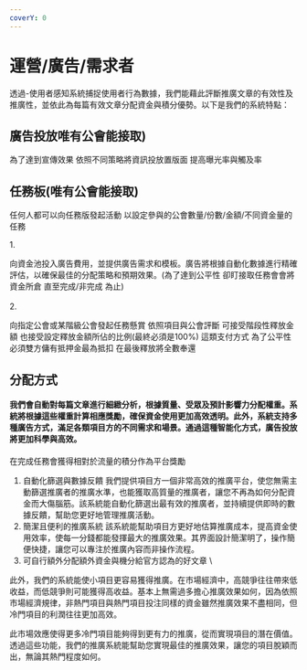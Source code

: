 ```yaml
---
coverY: 0
---
```


# 運營/廣告/需求者

透過-使用者感知系統捕捉使用者行為數據，我們能藉此評斷推廣文章的有效性及推廣性，並依此為每篇有效文章分配資金與積分優勢。以下是我們的系統特點：

## 廣告投放唯有公會能接取)

為了達到宣傳效果 依照不同策略將資訊投放置版面 提高曝光率與觸及率

## 任務板(唯有公會能接取)

任何人都可以向任務版發起活動 以設定參與的公會數量/份數/金額/不同資金量的任務

1\.&#x20;

向資金池投入廣告費用，並提供廣告需求和模板。廣告將根據自動化數據進行精確評估，以確保最佳的分配策略和預期效果。(為了達到公平性 卻盯接取任務會會將資金所倉 直至完成/非完成 為止)\
\
2\.

向指定公會或某階級公會發起任務懸賞 依照項目與公會評斷 可接受階段性釋放金額  也接受設定釋放金額所佔的比例(最終必須是100%) 這類支付方式 為了公平性 必須雙方傭有抵押金最為抵扣 在最後釋放將全數奉還

## 分配方式

#### 我們會自動對每篇文章進行細緻分析，根據質量、受眾及預計影響力分配權重。系統將根據這些權重計算相應獎勵，確保資金使用更加高效透明。此外，系統支持多種廣告方式，滿足各類項目方的不同需求和場景。通過這種智能化方式，廣告投放將更加科學與高效。

在完成任務會獲得相對於流量的積分作為平台獎勵

1. 自動化篩選與數據反饋 我們提供項目方一個非常高效的推廣平台，使您無需主動篩選推廣者的推廣水準，也能獲取高質量的推廣者，讓您不再為如何分配資金而大傷腦筋。該系統能自動化篩選出最有效的推廣者，並持續提供即時的數據反饋，幫助您更好地管理推廣活動。
2. 簡潔且便利的推廣系統 該系統能幫助項目方更好地估算推廣成本，提高資金使用效率，使每一分錢都能發揮最大的推廣效果。其界面設計簡潔明了，操作簡便快捷，讓您可以專注於推廣內容而非操作流程。
3. 可自行額外分配額外資金與機分給官方認為的好文章 \


此外，我們的系統能使小項目更容易獲得推廣。在市場經濟中，高競爭往往帶來低收益，而低競爭則可能獲得高收益。基本上無需過多擔心推廣效果如何，因為依照市場經濟規律，非熱門項目與熱門項目投注同樣的資金雖然推廣效果不盡相同，但冷門項目的利潤往往更加高效。

此市場效應使得更多冷門項目能夠得到更有力的推廣，從而實現項目的潛在價值。透過這些功能，我們的推廣系統能幫助您實現最佳的推廣效果，讓您的項目脫穎而出，無論其熱門程度如何。
